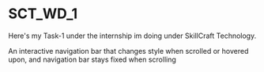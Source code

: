 # SCT_WD_1

Here's my Task-1 under the internship im doing under SkillCraft Technology.


An interactive navigation bar that changes style when scrolled or hovered upon, and navigation bar stays fixed when scrolling 
